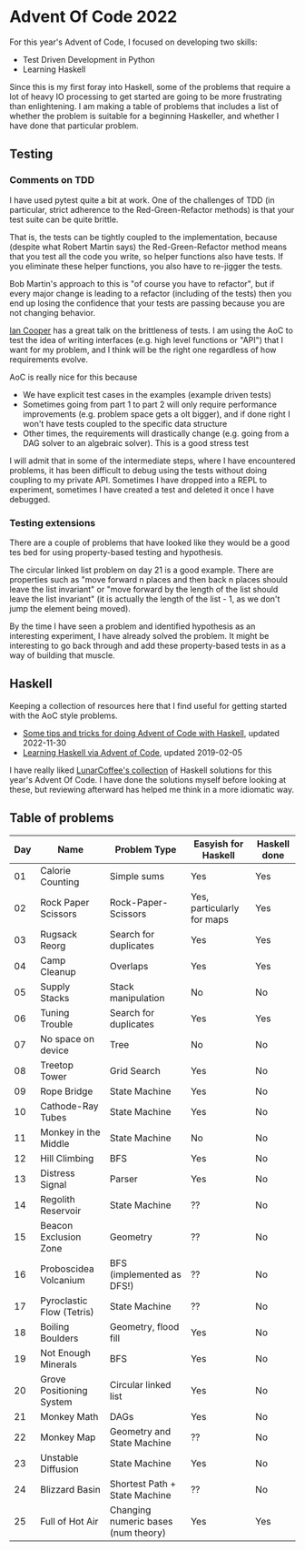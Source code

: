 # Advent Of Code 2022

For this year's Advent of Code, I focused on developing two skills:

* Test Driven Development in Python
* Learning Haskell

Since this is my first foray into Haskell, some of the problems that require a lot of 
heavy IO processing to get started are going to be more frustrating than enlightening.
I am making a table of problems that includes a list of whether the problem is suitable
for a beginning Haskeller, and whether I have done that particular problem.

## Testing

### Comments on TDD

I have used pytest quite a bit at work. One of the challenges of TDD (in particular, strict
adherence to the Red-Green-Refactor methods) is that your test suite can be quite brittle.

That is, the tests can be tightly coupled to the implementation, because (despite what Robert Martin
says) the Red-Green-Refactor method means that you test all the code you write, so helper functions also 
have tests. If you eliminate these helper functions, you also have to re-jigger the tests.

Bob Martin's approach to this is "of course you have to refactor", but if every major change is leading
to a refactor (including of the tests) then you end up losing the confidence that your tests are passing
because you are not changing behavior.

[Ian Cooper](https://www.youtube.com/watch?v=vOO3hulIcsY) has a great talk on the brittleness of tests.
I am using the AoC to test the idea of writing interfaces (e.g. high level functions or "API") that I want
for my problem, and I think will be the right one regardless of how requirements evolve.

AoC is really nice for this because
* We have explicit test cases in the examples (example driven tests)
* Sometimes going from part 1 to part 2 will only require performance improvements (e.g. problem space gets a olt bigger), and if done right I won't have tests coupled to the specific data structure
* Other times, the requirements will drastically change (e.g. going from a DAG solver to an algebraic solver). This is a good stress test

I will admit that in some of the intermediate steps, where I have encountered problems, it has been difficult to debug using the tests without doing coupling to my private API. Sometimes I have dropped into a REPL to experiment, sometimes I have created a test and deleted it once I have debugged.

### Testing extensions

There are a couple of problems that have looked like they would be a good tes bed for using property-based testing and hypothesis.

The circular linked list problem on day 21 is a good example. There are properties such as "move forward n places and then back n places should leave the list invariant" or "move forward by the length of the list should leave the list invariant" (it is actually the length of the list - 1, as we don't jump the element being moved).

By the time I have seen a problem and identified hypothesis as an interesting experiment, I have already solved the problem. It might be interesting to go back through and add these property-based tests in as a way of building that muscle.

## Haskell

Keeping a collection of resources here that I find useful for getting started with the AoC style problems.

* [Some tips and tricks for doing Advent of Code with Haskell](https://wjwh.eu/posts/2022-11-30-haskell-aoc-tricks.html), updated 2022-11-30
* [Learning Haskell via Advent of Code](https://ndreynolds.com/posts/2019-02-05-learning-haskell-via-advent-of-code.html), updated 2019-02-05

I have really liked [LunarCoffee's collection](https://github.com/lunarcoffee/advent-of-code/tree/main/2022) of Haskell solutions for this year's Advent Of Code.
I have done the solutions myself before looking at these, but reviewing afterward has helped me think in a more idiomatic way.

## Table of problems

| Day   | Name                      | Problem Type                        | Easyish for Haskell        | Haskell done   |
| ----- | ------                    | --------------                      | ---------------------      | -------------- |
| 01    | Calorie Counting          | Simple sums                         | Yes                        | Yes            |
| 02    | Rock Paper Scissors       | Rock-Paper-Scissors                 | Yes, particularly for maps | Yes            |
| 03    | Rugsack Reorg             | Search for duplicates               | Yes                        | Yes            |
| 04    | Camp Cleanup              | Overlaps                            | Yes                        | Yes            |
| 05    | Supply Stacks             | Stack manipulation                  | No                         | No             |
| 06    | Tuning Trouble            | Search for duplicates               | Yes                        | Yes            |
| 07    | No space on device        | Tree                                | No                         | No             |
| 08    | Treetop Tower             | Grid Search                         | Yes                        | No             |
| 09    | Rope Bridge               | State Machine                       | Yes                        | No             |
| 10    | Cathode-Ray Tubes         | State Machine                       | Yes                        | No             |
| 11    | Monkey in the Middle      | State Machine                       | No                         | No             |
| 12    | Hill Climbing             | BFS                                 | Yes                        | No             |
| 13    | Distress Signal           | Parser                              | Yes                        | No             |
| 14    | Regolith Reservoir        | State Machine                       | ??                         | No             |
| 15    | Beacon Exclusion Zone     | Geometry                            | ??                         | No             |
| 16    | Proboscidea Volcanium     | BFS (implemented as DFS!)           | ??                         | No             |
| 17    | Pyroclastic Flow (Tetris) | State Machine                       | ??                         | No             |
| 18    | Boiling Boulders          | Geometry, flood fill                | Yes                        | No             |
| 19    | Not Enough Minerals       | BFS                                 | Yes                        | No             |
| 20    | Grove Positioning System  | Circular linked list                | Yes                        | No             |
| 21    | Monkey Math               | DAGs                                | Yes                        | No             |
| 22    | Monkey Map                | Geometry and State Machine          | ??                         | No             |
| 23    | Unstable Diffusion        | State Machine                       | Yes                        | No             |
| 24    | Blizzard Basin            | Shortest Path + State Machine       | ??                         | No             |
| 25    | Full of Hot Air           | Changing numeric bases (num theory) | Yes                        | Yes            |

